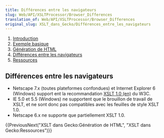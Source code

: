 ```yaml
---
title: Différences entre les navigateurs
slug: Web/API/XSLTProcessor/Browser_Differences
translation_of: Web/API/XSLTProcessor/Browser_Differences
original_slug: XSLT_dans_Gecko/Différences_entre_les_navigateurs
---
```

1.  [Introduction](/fr/docs/XSLT_dans_Gecko)
2.  [Exemple basique](/fr/docs/XSLT_dans_Gecko/Exemple_basique)
3.  [Génération de HTML](/fr/docs/XSLT_dans_Gecko/G%c3%a9n%c3%a9ration_de_HTML)
4.  [Différences entre les navigateurs](/fr/docs/XSLT_dans_Gecko/Diff%c3%a9rences_entre_les_navigateurs)
5.  [Ressources](/fr/docs/XSLT_dans_Gecko/Ressources)

## Différences entre les navigateurs

- Netscape 7.x (toutes plateformes confondues) et Internet Explorer 6 (Windows) support ent la recommandation [XSLT 1.0 (en)](http://www.w3.org/TR/xslt) du W3C.
- IE 5.0 et 5.5 (Windows) ne supportent que le brouillon de travail de XSLT, et ne sont donc pas compatibles avec les feuilles de style XSLT 1.0.
- Netscape 6.x ne supporte que partiellement XSLT 1.0.

{{PreviousNext("XSLT dans Gecko:Génération de HTML", "XSLT dans Gecko:Ressources")}}
